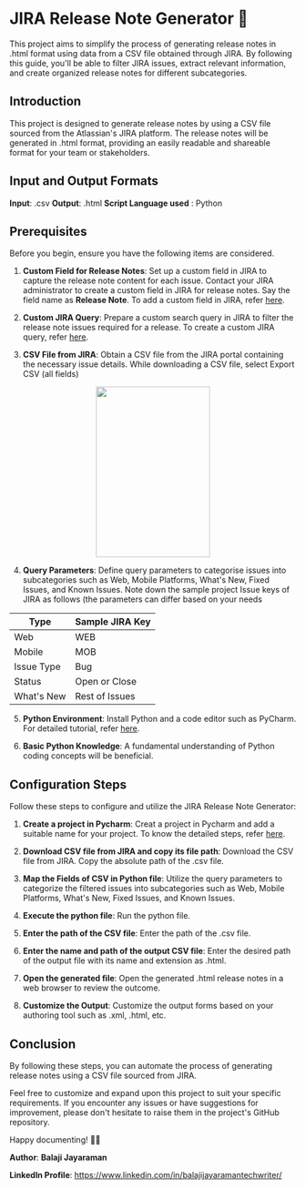 # JIRA Release Note Generator 🚀

This project aims to simplify the process of generating release notes in .html format using data from a CSV file obtained through JIRA. By following this guide, you'll be able to filter JIRA issues, extract relevant information, and create organized release notes for different subcategories.

## Introduction
This project is designed to generate release notes by using a CSV file sourced from the Atlassian's JIRA platform. The release notes will be generated in .html format, providing an easily readable and shareable format for your team or stakeholders.

## Input and Output Formats

**Input**: .csv
**Output**: .html
**Script Language used** : Python

## Prerequisites

Before you begin, ensure you have the following items are considered.

1. **Custom Field for Release Notes**: Set up a custom field in JIRA to capture the release note content for each issue. Contact your JIRA administrator to create a custom field in JIRA for release notes. Say the field name as **Release Note**. 
To add a custom field in JIRA, refer [here](https://support.atlassian.com/jira-cloud-administration/docs/create-a-custom-field/).

2. **Custom JIRA Query**: Prepare a custom search query in JIRA to filter the release note issues required for a release. To create a custom JIRA query, refer [here](https://support.atlassian.com/jira-software-cloud/docs/manage-custom-filters-in-team-managed-projects/).

3. **CSV File from JIRA**: Obtain a CSV file from the JIRA portal containing the necessary issue details. While downloading a CSV file, select Export CSV (all fields)

<div align="center">
<img src="https://user-images.githubusercontent.com/3941590/261223825-415d8715-2a75-4942-a8e7-56fbc1581211.png" width="200px" height="300px">
</div>

4. **Query Parameters**: Define query parameters to categorise issues into subcategories such as Web, Mobile Platforms, What's New, Fixed Issues, and Known Issues. Note down the sample project Issue keys of JIRA as follows (the parameters can differ based on your needs

<div align="center">

| Type   | Sample JIRA Key |
| -------- | ------- |
| Web  | WEB  |
| Mobile |MOB    |
| Issue Type | Bug|
| Status| Open or Close|
| What's New    | Rest of Issues    |

</div>

5. **Python Environment**: Install Python and a code editor such as PyCharm. For detailed tutorial, refer [here](https://www.guru99.com/how-to-install-python.html).

6. **Basic Python Knowledge**: A fundamental understanding of Python coding concepts will be beneficial.

## Configuration Steps

Follow these steps to configure and utilize the JIRA Release Note Generator:

1. **Create a project in Pycharm**: Creat a project in Pycharm and add a suitable name for your project. To know the detailed steps, refer [here](https://www.jetbrains.com/help/pycharm/creating-empty-project.html).

3. **Download CSV file from JIRA and copy its file path**: Download the CSV file from JIRA. Copy the absolute path of the .csv file.

5. **Map the Fields of CSV in Python file**: Utilize the query parameters to categorize the filtered issues into subcategories such as Web, Mobile Platforms, What's New, Fixed Issues, and Known Issues.

6. **Execute the python file**: Run the python file.

7. **Enter the path of the CSV file**: Enter the path of the .csv file.

8. **Enter the name and path of the output CSV file**: Enter the desired path of the output file with its name and extension as .html.
   
9. **Open the generated file**: Open the generated .html release notes in a web browser to review the outcome. 

10. **Customize the Output**: Customize the output forms based on your authoring tool such as .xml, .html, etc.

## Conclusion

By following these steps, you can automate the process of generating release notes using a CSV file sourced from JIRA.

Feel free to customize and expand upon this project to suit your specific requirements. If you encounter any issues or have suggestions for improvement, please don't hesitate to raise them in the project's GitHub repository. 

Happy documenting! 📝🌟


**Author**: **Balaji Jayaraman**

**LinkedIn Profile**: https://www.linkedin.com/in/balajijayaramantechwriter/
